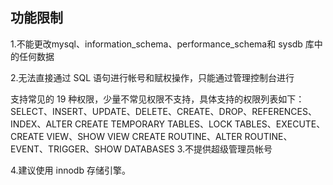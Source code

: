 ##  功能限制

1.不能更改mysql、information_schema、performance_schema和 sysdb 库中的任何数据

2.无法直接通过 SQL 语句进行帐号和赋权操作，只能通过管理控制台进行

支持常见的 19 种权限，少量不常见权限不支持，具体支持的权限列表如下：
SELECT、INSERT、UPDATE、DELETE、CREATE、DROP、REFERENCES、INDEX、ALTER
CREATE TEMPORARY TABLES、LOCK TABLES、EXECUTE、CREATE VIEW、SHOW VIEW
CREATE ROUTINE、ALTER ROUTINE、EVENT、TRIGGER、SHOW DATABASES
3.不提供超级管理员帐号

4.建议使用 innodb 存储引擎。
